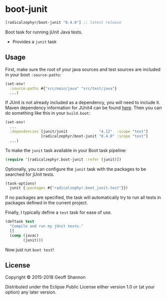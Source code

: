 # boot-junit

[](dependency)
```clojure
[radicalzephyr/boot-junit "0.4.0"] ;; latest release
```
[](/dependency)

Boot task for running jUnit Java tests.

- Provides a `junit` task

## Usage

First, make sure the root of your java sources and test sources are
included in your boot `:source-paths`:

```clojure
(set-env!
  :source-paths #{"src/main/java" "src/test/java"}
  ...)
```

If JUnit is not already included as a dependency, you will need to include it. Maven dependency information for JUnit4 can be found [here](https://github.com/junit-team/junit4/wiki/Use-with-Maven). Then you can do something like this in your `build.boot`:

```clojure
(set-env!
  ...
  :dependencies [junit/junit              "4.12"  :scope "test"]
                [radicalzephyr/boot-junit "0.4.0" :scope "test"]
  ...)
```

To make the `junit` task available in your Boot task pipeline:

```clojure
(require '[radicalzephyr.boot-junit :refer (junit)])
```

Optionally, you can configure the `junit` task with the packages to be
searched for jUnit tests.

```clojure
(task-options!
  junit {:packages #{"radicalzephyr.boot_junit.test"}})
```

If no packages are specified, the task will automatically try to run
all tests in packages defined in the current project.

Finally, I typically define a `test` task for ease of use.

```clojure
(deftask test
  "Compile and run my jUnit tests."
  []
  (comp (javac)
        (junit)))
```

Now just run `boot test`!

## License

Copyright © 2015-2018 Geoff Shannon

Distributed under the Eclipse Public License either version 1.0 or (at
your option) any later version.
